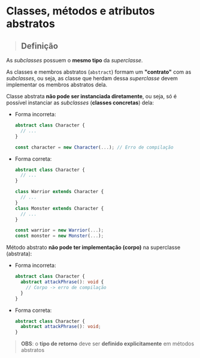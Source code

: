 # Classes, métodos e atributos abstratos

> ## **Definição**

As _subclasses_ possuem o **mesmo tipo** da _superclasse_.

As classes e membros abstratos (`abstract`) formam um **"contrato"** com as _subclasses_, ou seja, as classe que herdam dessa _superclasse_ devem implementar os membros abstratos dela.

Classe abstrata **não pode ser instanciada diretamente**, ou seja, só é possível instanciar as _subclasses_ (**classes concretas**) dela:

- Forma incorreta:

  ```ts
  abstract class Character {
    // ...
  }

  const character = new Character(...); // Erro de compilação
  ```

- Forma correta:

  ```ts
  abstract class Character {
    // ...
  }

  class Warrior extends Character {
    // ...
  }
  class Monster extends Character {
    // ...
  }

  const warrior = new Warrior(...);
  const monster = new Monster(...);
  ```

Método abstrato **não pode ter implementação (corpo)** na superclasse (abstrata):

- Forma incorreta:

  ```ts
  abstract class Character {
    abstract attackPhrase(): void {
      // Corpo -> erro de compilação
    }
  }
  ```

- Forma correta:

  ```ts
  abstract class Character {
    abstract attackPhrase(): void;
  }
  ```

> **OBS**: o **tipo de retorno** deve ser **definido explicitamente** em métodos abstratos
